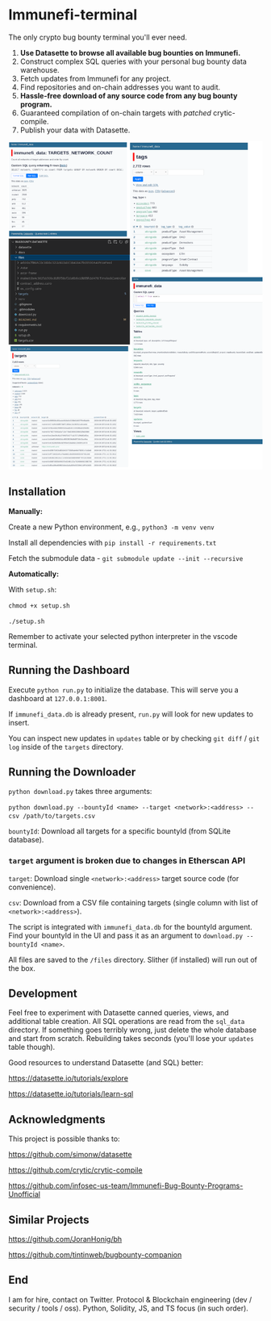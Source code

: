 # Immunefi-terminal

The only crypto bug bounty terminal you'll ever need.

1. **Use Datasette to browse all available bug bounties on Immunefi.**
2. Construct complex SQL queries with your personal bug bounty data warehouse.
3. Fetch updates from Immunefi for any project.
4. Find repositories and on-chain addresses you want to audit.
5. **Hassle-free download of any source code from any bug bounty program.**
6. Guaranteed compilation of on-chain targets with *patched* crytic-compile.
7. Publish your data with Datasette.

![Example views](docs/view.png)
 
## Installation

**Manually:**

Create a new Python environment, e.g., `python3 -m venv venv`

Install all dependencies with `pip install -r requirements.txt`

Fetch the submodule data - `git submodule update --init --recursive`

**Automatically:**

With `setup.sh`:

`chmod +x setup.sh`

`./setup.sh`

Remember to activate your selected python interpreter in the vscode terminal.

## Running the Dashboard

Execute `python run.py` to initialize the database. This will serve you a dashboard at `127.0.0.1:8001`.

If `immunefi_data.db` is already present, `run.py` will look for new updates to insert.

You can inspect new updates in `updates` table or by checking `git diff` / `git log` inside of the `targets` directory.

## Running the Downloader


`python download.py` takes three arguments:

`python download.py --bountyId <name> --target <network>:<address> --csv /path/to/targets.csv`

`bountyId`: Download all targets for a specific bountyId (from SQLite database).

### `target` argument is broken due to changes in Etherscan API

`target`: Download single `<network>:<address>` target source code (for convenience). 

`csv`: Download from a CSV file containing targets (single column with list of `<network>:<address>`).

The script is integrated with `immunefi_data.db` for the bountyId argument. Find your bountyId in the UI and pass it as an argument to `download.py --bountyId <name>`.

All files are saved to the `/files` directory. Slither (if installed) will run out of the box.

## Development

Feel free to experiment with Datasette canned queries, views, and additional table creation. All SQL operations are read from the `sql_data` directory. If something goes terribly wrong, just delete the whole database and start from scratch. Rebuilding takes seconds (you'll lose your `updates` table though).

Good resources to understand Datasette (and SQL) better:

https://datasette.io/tutorials/explore

https://datasette.io/tutorials/learn-sql

## Acknowledgments

This project is possible thanks to:

https://github.com/simonw/datasette

https://github.com/crytic/crytic-compile

https://github.com/infosec-us-team/Immunefi-Bug-Bounty-Programs-Unofficial

## Similar Projects

https://github.com/JoranHonig/bh

https://github.com/tintinweb/bugbounty-companion

## End

I am for hire, contact on Twitter. Protocol & Blockchain engineering (dev / security / tools / oss). Python, Solidity, JS, and TS focus (in such order).